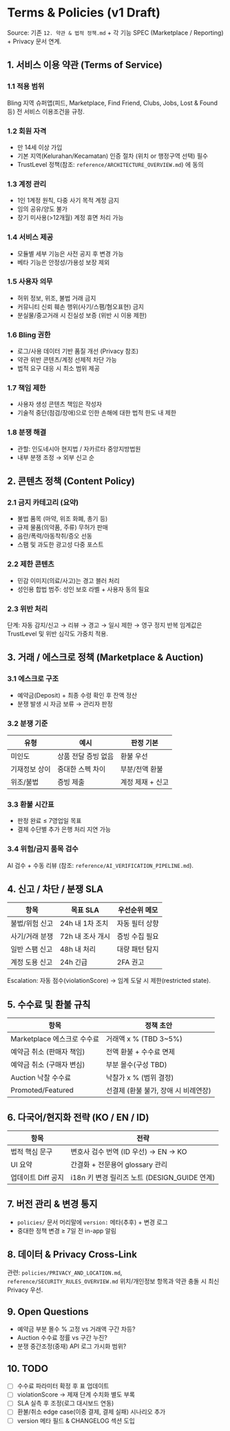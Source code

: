 # Terms & Policies (v1 Draft)

Source: 기존 `12. 약관 & 법적 정책.md` + 각 기능 SPEC (Marketplace / Reporting) + Privacy 문서 연계.

## 1. 서비스 이용 약관 (Terms of Service)
### 1.1 적용 범위
Bling 지역 슈퍼앱(피드, Marketplace, Find Friend, Clubs, Jobs, Lost & Found 등) 전 서비스 이용조건을 규정.

### 1.2 회원 자격
- 만 14세 이상 가입
- 기본 지역(Kelurahan/Kecamatan) 인증 절차 (위치 or 행정구역 선택) 필수
- TrustLevel 정책(참조: `reference/ARCHITECTURE_OVERVIEW.md`) 에 동의

### 1.3 계정 관리
- 1인 1계정 원칙, 다중 사기 목적 계정 금지
- 임의 공유/양도 불가
- 장기 미사용(>12개월) 계정 휴면 처리 가능

### 1.4 서비스 제공
- 모듈별 세부 기능은 사전 공지 후 변경 가능
- 베타 기능은 안정성/가용성 보장 제외

### 1.5 사용자 의무
- 허위 정보, 위조, 불법 거래 금지
- 커뮤니티 신뢰 훼손 행위(사기/스팸/혐오표현) 금지
- 분실물/중고거래 시 진실성 보증 (위반 시 이용 제한)

### 1.6 Bling 권한
- 로그/사용 데이터 기반 품질 개선 (Privacy 참조)
- 약관 위반 콘텐츠/계정 선제적 차단 가능
- 법적 요구 대응 시 최소 범위 제공

### 1.7 책임 제한
- 사용자 생성 콘텐츠 책임은 작성자
- 기술적 중단(점검/장애)으로 인한 손해에 대한 법적 한도 내 제한

### 1.8 분쟁 해결
- 관할: 인도네시아 현지법 / 자카르타 중앙지방법원
- 내부 분쟁 조정 → 외부 신고 순

## 2. 콘텐츠 정책 (Content Policy)
### 2.1 금지 카테고리 (요약)
- 불법 품목 (마약, 위조 화폐, 총기 등)
- 규제 물품(의약품, 주류) 무허가 판매
- 음란/폭력/아동착취/증오 선동
- 스팸 및 과도한 광고성 다중 포스트

### 2.2 제한 콘텐츠
- 민감 이미지(의료/사고)는 경고 블러 처리
- 성인용 합법 범주: 성인 보호 라벨 + 사용자 동의 필요

### 2.3 위반 처리
단계: 자동 감지/신고 → 리뷰 → 경고 → 일시 제한 → 영구 정지
반복 임계값은 TrustLevel 및 위반 심각도 가중치 적용.

## 3. 거래 / 에스크로 정책 (Marketplace & Auction)
### 3.1 에스크로 구조
- 예약금(Deposit) + 최종 수령 확인 후 잔액 정산
- 분쟁 발생 시 자금 보류 → 관리자 판정

### 3.2 분쟁 기준
유형 | 예시 | 판정 기본
-----|-----|----------
미인도 | 상품 전달 증빙 없음 | 환불 우선
기재정보 상이 | 중대한 스펙 차이 | 부분/전액 환불
위조/불법 | 증빙 제출 | 계정 제재 + 신고

### 3.3 환불 시간표
- 판정 완료 ≤ 7영업일 목표
- 결제 수단별 추가 은행 처리 지연 가능

### 3.4 위험/금지 품목 검수
AI 검수 + 수동 리뷰 (참조: `reference/AI_VERIFICATION_PIPELINE.md`).

## 4. 신고 / 차단 / 분쟁 SLA
항목 | 목표 SLA | 우선순위 메모
-----|---------|---------------
불법/위험 신고 | 24h 내 1차 조치 | 자동 필터 상향
사기/거래 분쟁 | 72h 내 조사 개시 | 증빙 수집 필요
일반 스팸 신고 | 48h 내 처리 | 대량 패턴 탐지
계정 도용 신고 | 24h 긴급 | 2FA 권고

Escalation: 자동 점수(violationScore) → 임계 도달 시 제한(restricted state).

## 5. 수수료 및 환불 규칙
항목 | 정책 초안
-----|-----------
Marketplace 에스크로 수수료 | 거래액 x % (TBD 3~5%)
예약금 취소 (판매자 책임) | 전액 환불 + 수수료 면제
예약금 취소 (구매자 변심) | 부분 몰수(구성 TBD)
Auction 낙찰 수수료 | 낙찰가 x % (범위 결정)
Promoted/Featured | 선결제 (환불 불가, 장애 시 비례연장)

## 6. 다국어/현지화 전략 (KO / EN / ID)
항목 | 전략
-----|-----
법적 핵심 문구 | 변호사 검수 번역 (ID 우선) → EN → KO
UI 요약 | 간결화 + 전문용어 glossary 관리
업데이트 Diff 공지 | i18n 키 변경 릴리즈 노트 (DESIGN_GUIDE 연계)

## 7. 버전 관리 & 변경 통지
- `policies/` 문서 머리말에 `version:` 메타(추후) + 변경 로그
- 중대한 정책 변경 ≥ 7일 전 in-app 알림

## 8. 데이터 & Privacy Cross-Link
관련: `policies/PRIVACY_AND_LOCATION.md`, `reference/SECURITY_RULES_OVERVIEW.md`
위치/개인정보 항목과 약관 충돌 시 최신 Privacy 우선.

## 9. Open Questions
- 예약금 부분 몰수 % 고정 vs 거래액 구간 차등?
- Auction 수수료 정률 vs 구간 누진?
- 분쟁 중간조정(중재) API 로그 가시화 범위?

## 10. TODO
- [ ] 수수료 파라미터 확정 후 표 업데이트
- [ ] violationScore → 제재 단계 수치화 별도 부록
- [ ] SLA 실측 후 조정(로그 대시보드 연동)
- [ ] 환불/취소 edge case(이중 결제, 결제 실패) 시나리오 추가
- [ ] version 메타 필드 & CHANGELOG 섹션 도입
